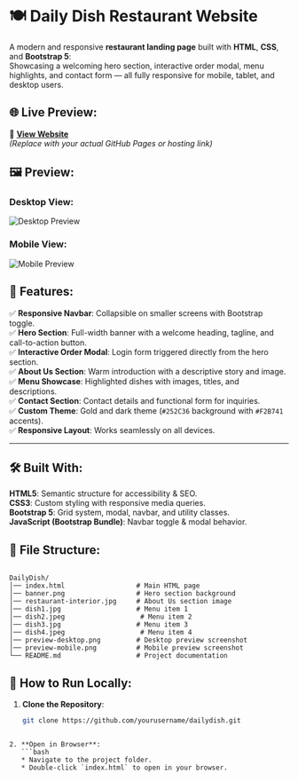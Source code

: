 
# 🍽️ Daily Dish Restaurant Website

A modern and responsive **restaurant landing page** built with **HTML**, **CSS**, and **Bootstrap 5**:  
Showcasing a welcoming hero section, interactive order modal, menu highlights, and contact form — all fully responsive for mobile, tablet, and desktop users.



## 🌐 Live Preview:

🔗 **[View Website](https://yourusername.github.io/dailydish/)**  
*(Replace with your actual GitHub Pages or hosting link)*



## 🖼️ Preview:

### Desktop View:
![Desktop Preview](preview-desktop.png)

### Mobile View:
![Mobile Preview](preview-mobile.png)



## 📌 Features:

✅ **Responsive Navbar**: Collapsible on smaller screens with Bootstrap toggle.  
✅ **Hero Section**: Full-width banner with a welcome heading, tagline, and call-to-action button.  
✅ **Interactive Order Modal**: Login form triggered directly from the hero section.  
✅ **About Us Section**: Warm introduction with a descriptive story and image.  
✅ **Menu Showcase**: Highlighted dishes with images, titles, and descriptions.  
✅ **Contact Section**: Contact details and functional form for inquiries.  
✅ **Custom Theme**: Gold and dark theme (`#252C36` background with `#F2B741` accents).  
✅ **Responsive Layout**: Works seamlessly on all devices.

---

## 🛠️ Built With:

**HTML5**: Semantic structure for accessibility & SEO.  
**CSS3**: Custom styling with responsive media queries.  
**Bootstrap 5**: Grid system, modal, navbar, and utility classes.  
**JavaScript (Bootstrap Bundle)**: Navbar toggle & modal behavior.



## 📂 File Structure:

```

DailyDish/
│── index.html                  # Main HTML page
│── banner.png                  # Hero section background
│── restaurant-interior.jpg     # About Us section image
│── dish1.jpg                   # Menu item 1
│── dish2.jpeg                   # Menu item 2
│── dish3.jpg                   # Menu item 3
│── dish4.jpeg                   # Menu item 4
│── preview-desktop.png         # Desktop preview screenshot
│── preview-mobile.png          # Mobile preview screenshot
└── README.md                   # Project documentation

````



## 🚀 How to Run Locally:

1. **Clone the Repository**:
   ```bash
   git clone https://github.com/yourusername/dailydish.git
```

2. **Open in Browser**:
   ```bash
   * Navigate to the project folder.
   * Double-click `index.html` to open in your browser.
```



